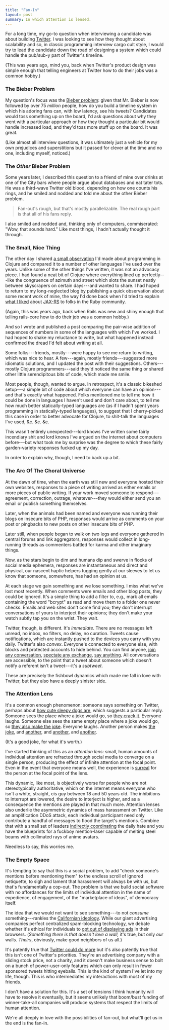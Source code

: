 ```yaml
---
title: "Fan-In"
layout: post
summary: In which attention is lensed.
---
```


For a long time, my go-to question when interviewing a candidate was about
building [Twitter](https://www.twitter.com). I was looking to see how they
thought about scalability and so, in classic programming interview cargo cult
style, I would try to lead the candidate down the road of designing a system
which could handle the pub/sub-y part of Twitter's timeline.

(This was years ago, mind you, back when Twitter's product design was simple
enough that telling engineers at Twitter how to do their jobs was a common
hobby.)

### The Bieber Problem

My question's focus was the
[Bieber problem](http://highscalability.com/blog/2013/7/8/the-architecture-twitter-uses-to-deal-with-150m-active-users.html):
given that Mr. Bieber is now followed by over 75 _million_ people, how do you
build a timeline system in which his adoring fans can, with low latency, see his
tweets? Candidates would toss something up on the board, I'd ask questions about
why they went with a particular approach or how they thought a particular bit
would handle increased load, and they'd toss more stuff up on the board. It was
great.

(Like almost all interview questions, it was ultimately just a vehicle for my
own prejudices and superstitions but it passed for clever at the time and no
one, including myself, noticed.)

### The _Other_ Bieber Problem

Some years later, I described this question to a friend of mine over drinks at
one of the City bars where people argue about databases and eat tater tots. He
was a third-wave Twitter old blood, depending on how one counts his rings, and
he smiled and nodded and told me about the other Bieber problem.

> Fan-out's rough, but that's mostly parallelizable. The real rough part is that
> all of his fans reply.

I also smiled and nodded and, thinking only of computers, commiserated: "Wow,
that sounds hard." Like most things, I hadn't actually thought it through.

### The Small, Nice Thing

The other day I shared [a small observation][small] I'd made about programming
in Clojure and compared it to a number of other languages I've used over the
years. Unlike some of the other things I've written, it was not an advocacy
piece. I had found a neat bit of Clojure where everything lined up
perfectly---like the congruence of azimuth and street which slots the sunset
neatly between skyscrapers on certain days---and wanted to share. I had hoped to
return to my long-neglected blog by publishing a quick observation about some
recent work of mine, the way I'd done back when I'd tried to explain
[what I liked][jersey1] about [JAX-RS][jersey2] to folks in the Ruby community.

[small]: /a-small-nice-thing/
[jersey1]: /what-makes-jersey-interesting-parameter-classes/
[jersey2]: /what-makes-jersey-interesting-injection-providers/

(Again, this was years ago, back when Rails was new and shiny enough that
telling rails-core how to do their job was a common hobby.)

And so I wrote and published a post comparing the pair-wise addition of
sequences of numbers in some of the languages with which I've worked. I had
hoped to shake my reluctance to write, but what happened instead confirmed the
dread I'd felt about writing at all.

Some folks---friends, mostly---were happy to see me return to writing, which was
nice to hear. A few---again, mostly friends---suggested more idiomatic
solutions, and I updated the post with their suggestions. Others---mostly
Clojure programmers---said they'd noticed the same thing or shared other little
serendipitous bits of code, which made me smile.

Most people, though, wanted to argue. In retrospect, it's a classic bikeshed
setup---a simple bit of code about which everyone can have an opinion---and
that's exactly what happened. Folks mentioned me to tell me how it could be done
in languages I haven't used and don't care about, to tell me how much better
statically-typed languages are (as if I hadn't spent years programming in
statically-typed languages), to suggest that I cherry-picked this case in order
to better advocate for Clojure, to shit-talk the languages I've used,
&c. &c. &c.

This wasn't entirely unexpected---lord knows I've written some fairly incendiary
shit and lord knows I've argued on the internet about computers before---but
what took me by surprise was the degree to which these fairly garden-variety
responses fucked up my day.

In order to explain why, though, I need to back up a bit.

### The Arc Of The Choral Universe

At the dawn of time, when the earth was still new and everyone hosted their own
websites, responses to a piece of writing arrived as either emails or more
pieces of public writing. If your work moved someone to respond---agreement,
correction, outrage, whatever---they would either send you an email or publish
something themselves.

Later, when the animals had been named and everyone was running their blogs on
insecure bits of PHP, responses would arrive as comments on your post or
pingbacks to new posts on other insecure bits of PHP.

Later still, when people began to walk on two legs and everyone gathered in
central forums and link aggregators, responses would collect in long-running
threads as commenters battled for karma and other imaginary things.

Now, as the stars begin to dim and humans dip and swerve in flocks of social
media ephemera, responses are instantaneous and direct and physical, our nascent
haptic helpers tugging gently at our sleeves to let us know that someone,
somewhere, has had an opinion at us.

At each stage we gain something and we lose something. I miss what we've lost
most recently. When comments were emails and other blog posts, they could be
ignored. It's a simple thing to add a filter to, e.g., mark all emails
containing the word "bcrypt" as read and move them to a folder one never
checks. Emails and web sites don't come find you; they don't interrupt
conversations of yours to interject their opinions; they don't make your watch
subtly tap you on the wrist. They wait.

Twitter, though, is different. It's _immediate_. There are no messages left
unread, no inbox, no filters, no delay, no curation. Tweets cause notifications,
which are instantly pushed to the devices you carry with you daily. Twitter's
also _convex_. Everyone's connected to everyone else, with blocks and protected
accounts to hide behind. You can find anyone, [join any conversation][bob],
[spectate any exchange][kanye], [say anything][pope]. All conversations are
accessible, to the point that a tweet about someone which doesn't notify a
referent isn't a tweet---it's a _subtweet_.

[bob]: http://www.tmz.com/2016/01/28/neil-degrasse-tyson-bob-earth-flat-beef/
[kanye]: http://www.buzzfeed.com/michaelblackmon/you-wear-cool-pants#.hd0qaY060
[pope]: https://broadly.vice.com/en_us/article/we-interviewed-the-youths-who-tweet-fuck-me-daddy-at-the-pope


These are precisely the fishbowl dynamics which made me fall in love with
Twitter, but they also have a deeply sinister side.

### The Attention Lens

It's a common enough phenomenon: someone says something on Twitter, perhaps
about [how cute sleepy dogs are][tweet], which suggests a particular
reply. Someone sees the place where a joke would go, so
[they crack it][joke1]. Everyone laughs. Someone else sees the same empty place
where a joke would go, so [they also make the joke][joke2]. Everyone
laughs. Another person makes [the joke][joke3], and [another][joke4], and
[another][joke5], and [another][joke6].

[tweet]: https://twitter.com/mallelis/status/691776454082859008
[joke1]: https://twitter.com/Marina_Berger/status/691776631384494080
[joke2]: https://twitter.com/lukedones/status/691776840441171968
[joke3]: https://twitter.com/_BVM/status/691777198295027713
[joke4]: https://twitter.com/esammer/status/691777252523114497
[joke5]: https://twitter.com/jerrykuch/status/691778026317684736
[joke6]: https://twitter.com/gratuitous_arp/status/692209380826152960

(It's a good joke, for what it's worth.)

I've started thinking of this as an _attention lens_: small, human amounts of
individual attention are refracted through social media to converge on a single
person, producing the effect of infinite attention at the focal point. Even in
the event that everyone means well, the experience is [surreal][malkovich] for
the person at the focal point of the lens.

[malkovich]: https://www.youtube.com/watch?v=HPeattKV74A

This dynamic, like most, is objectively worse for people who are not
stereotypically authoritative, which on the internet means everyone who isn't a
white, straight, cis guy between 18 and 50 years old. The inhibitions to
interrupt are lowered, the desire to interject is higher, and as a consequence
the mentions are played in that much more. Attention lenses also underlie the
asymmetric dynamics of mass harassment on Twitter. Like an amplification DDoS
attack, each individual participant need only contribute a handful of messages
to flood the target's mentions. Combine that with a small set of leaders
[indirectly coordinating][becket] the daily hate and you have the blueprints for
a fuckboy mention-laser capable of melting steel beams with collimated rays of
anime avatars.

[becket]: https://en.wikipedia.org/wiki/Thomas_Becket#Assassination

Needless to say, this worries me.

### The Empty Space

It's tempting to say that this is a social problem, to add "check someone's
mentions before mentioning them" to the endless scroll of ignored netiquette, to
sigh and lament that harassment will always be with us, but that's fundamentally
a cop-out. The problem is that we build social software with no affordances for
the limits of individual attention in the name of expedience, of engagement, of
the "marketplace of ideas", of democracy itself.

The idea that we would not want to see something---to not _consume_
something---rankles the [Californian ideology][ca_id]. While our giant
advertising companies perfect centralized spam-blocking technology, we debate
whether it's ethical for individuals to [opt out of displaying ads][ads] in
their browsers. (_Something there is that doesn't love a wall,_ it's true, but
only _our_ walls. _Theirs_, obviously, make good neighbors of us all.)

[ca_id]: http://www.alamut.com/subj/ideologies/pessimism/califIdeo_I.html
[ads]: http://www.npr.org/2015/09/21/442308407/apple-ignites-debate-over-ad-blocking-software

It's patently true that [Twitter could do more][least] but it's also patently
true that this isn't one of Twitter's priorities. They're an advertising company
with a sliding stock price, not a charity, and it doesn't make business sense to
bolt on a bunch of power-user-only features which can only result in fewer
sponsored tweets hitting eyeballs. This is the kind of system I've let into my
life, though. This is who intermediates my interactions with most of my friends.

[least]: http://danilocampos.com/2014/07/the-least-twitter-could-do/

I don't have a solution for this. It's a set of tensions I think humanity will
have to resolve it eventually, but it seems unlikely that boom/bust funding of
winner-take-all companies will produce systems that respect the limits of human
attention.

We're all deeply in love with the possibilities of fan-out, but what'll get us
in the end is the fan-in.
